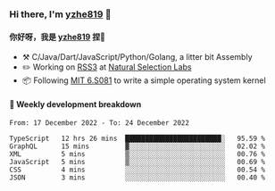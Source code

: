 ### Hi there, I'm [yzhe819](https://github.com/yzhe819) 👋

#### 你好呀，我是 [yzhe819](https://github.com/yzhe819) 捏👋

- :hammer_and_pick: C/Java/Dart/JavaScript/Python/Golang, a litter bit Assembly
- :pencil2: Working on [RSS3](https://github.com/NaturalSelectionLabs/RSS3) at [Natural Selection Labs](https://github.com/NaturalSelectionLabs)
- 📦 Following [MIT 6.S081](https://pdos.csail.mit.edu/6.S081/2020/) to write a simple operating system kernel



#### 📝 Weekly development breakdown

<!--START_SECTION:waka-->

```text
From: 17 December 2022 - To: 24 December 2022

TypeScript   12 hrs 26 mins  ████████████████████████░   95.59 %
GraphQL      15 mins         ▓░░░░░░░░░░░░░░░░░░░░░░░░   02.02 %
XML          5 mins          ▒░░░░░░░░░░░░░░░░░░░░░░░░   00.76 %
JavaScript   5 mins          ▒░░░░░░░░░░░░░░░░░░░░░░░░   00.69 %
CSS          4 mins          ░░░░░░░░░░░░░░░░░░░░░░░░░   00.54 %
JSON         3 mins          ░░░░░░░░░░░░░░░░░░░░░░░░░   00.40 %
```

<!--END_SECTION:waka-->



